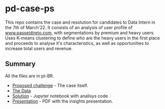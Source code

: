 # pd-case-ps

This repo contains the case and resolution for candidates to Data Intern in the 7th of March'22.
It consists of an analysis of user profile of www.passeidireto.com, with segmentations by premium and heavy users. 
Uses K-means clustering to define who are the heavy users in the first place and proceeds to analyse it's characteristics, as well as opportunities to increase total users and revenue.

## Summary
All the files are in pt-BR.
- [Proposed challenge](https://github.com/marcos-mansur/pd-case-ps/blob/main/Case%20-%20Estag.%20Dados.pdf) - The case itself.
- [The Data](https://github.com/marcos-mansur/pd-case-ps/blob/main/Dataset%20-%20CASE%20Analise%20de%20Dados%20-%20Dados.csv)
- [Solution](https://github.com/marcos-mansur/pd-case-ps/blob/main/Case_Passei_Direto_Marcos_Mansur%20(1).ipynb) - Jupyter notebook with analisys code
- [Presentation](https://github.com/marcos-mansur/pd-case-ps/blob/main/Case%20Passei%20Direto%20-%20Marcos%20Mansur.pdf) - PDF with the insights presentation. 
